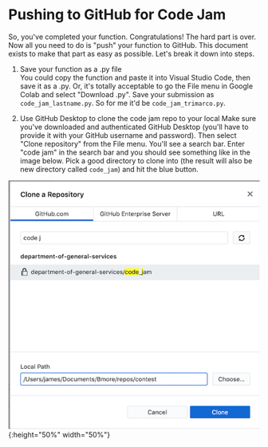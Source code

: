 # Pushing to GitHub for Code Jam  
So, you've completed your function. Congratulations! The hard part is over. Now all you need to do is "push" your function to GitHub. This document exists to make that part as easy as possible. Let's break it down into steps. 

1. Save your function as a .py file  
You could copy the function and paste it into Visual Studio Code, then save it as a .py. Or, it's totally acceptable to go the File menu in Google Colab and select "Download .py". Save your submission as `code_jam_lastname.py`. So for me it'd be `code_jam_trimarco.py`.

2. Use GitHub Desktop to clone the code jam repo to your local
Make sure you've downloaded and authenticated GitHub Desktop (you'll have to provide it with your GitHub username and password). Then select "Clone repository" from the File menu. You'll see a search bar. Enter "code jam" in the search bar and you should see something like in the image below. Pick a good directory to clone into (the result will also be new directory called `code_jam`) and hit the blue button.

![](img/code_jam_1.png){:height="50%" width="50%"}